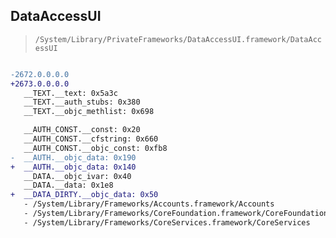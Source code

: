 ## DataAccessUI

> `/System/Library/PrivateFrameworks/DataAccessUI.framework/DataAccessUI`

```diff

-2672.0.0.0.0
+2673.0.0.0.0
   __TEXT.__text: 0x5a3c
   __TEXT.__auth_stubs: 0x380
   __TEXT.__objc_methlist: 0x698

   __AUTH_CONST.__const: 0x20
   __AUTH_CONST.__cfstring: 0x660
   __AUTH_CONST.__objc_const: 0xfb8
-  __AUTH.__objc_data: 0x190
+  __AUTH.__objc_data: 0x140
   __DATA.__objc_ivar: 0x40
   __DATA.__data: 0x1e8
+  __DATA_DIRTY.__objc_data: 0x50
   - /System/Library/Frameworks/Accounts.framework/Accounts
   - /System/Library/Frameworks/CoreFoundation.framework/CoreFoundation
   - /System/Library/Frameworks/CoreServices.framework/CoreServices

```
